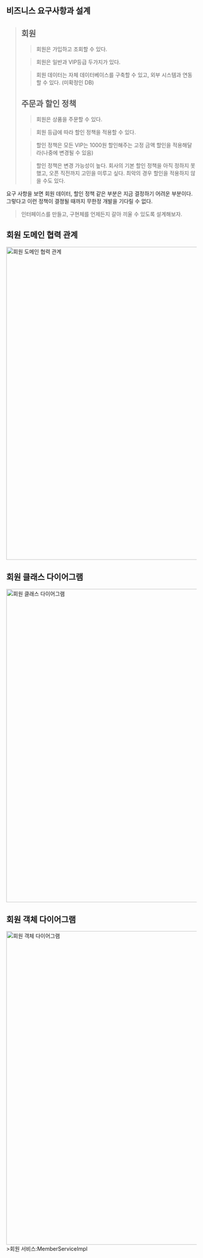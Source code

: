 ## 비즈니스 요구사항과 설계
>## 회원
> >회원은 가입하고 조회할 수 있다.
> 
> >회원은 일반과 VIP등급 두가지가 있다.
> 
> > 회원 데이터는 자체 데이터베이스를 구축할 수 있고, 외부 시스템과 연동할 수 있다. (미확정인 DB)
> 
>## 주문과 할인 정책
> 
> > 회원은 상품을 주문할 수 있다.
> 
> >회원 등급에 따라 할인 정책을 적용할 수 있다.
> 
> >할인 정책은 모든 VIP는 1000원 할인해주는 고정 금액 할인을 적용해달라(나중에 변경될 수 있음)
> 
> >할인 정책은 변경 가능성이 높다. 회사의 기본 할인 정책을 아직 정하지 못했고, 오픈 직전까지 고민을 미루고 싶다. 최악의 경우 할인을 적용하지 않을 수도 있다.

요구 사항을 보면 회원 데이터, 할인 정책 같은 부분은 지금 결정하기 어려운 부분이다. 그렇다고 이런 정책이 결졍될 때까지 무한정 개발을 기다릴 수 없다.
>인터페이스를 만들고, 구현체를 언제든지 갈아 끼울 수 있도록 설계해보자.

## 회원 도메인 협력 관계
<img width="825" alt="회원 도메인 협력 관계" src="https://user-images.githubusercontent.com/59642185/217428917-529a2927-6b55-45ef-8e16-6f76cd39b716.png">

## 회원 클래스 다이어그램
<img width="826" alt="회원 클래스 다이어그램" src="https://user-images.githubusercontent.com/59642185/217428913-0d9d0e26-9841-48ab-a19c-8bc00a348cc0.png">

## 회원 객체 다이어그램
<img width="827" alt="회원 객체 다이어그램" src="https://user-images.githubusercontent.com/59642185/217428905-3da2a056-74aa-47ba-a204-5795efae75f9.png">
>회원 서비스:MemberServiceImpl
